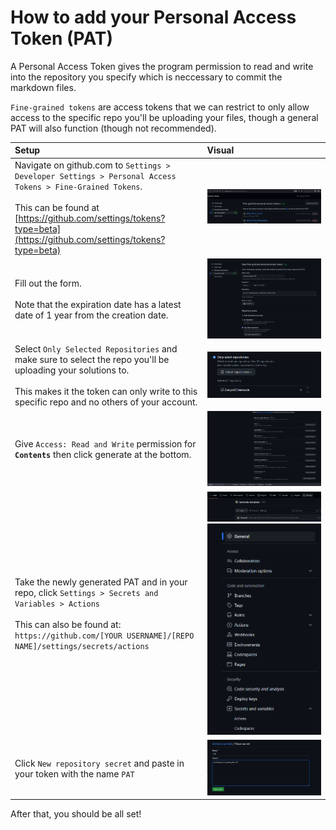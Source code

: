 # How to add your Personal Access Token (PAT)

A Personal Access Token gives the program permission to read and write into the repository you specify which is neccessary to commit the markdown files.

`Fine-grained tokens` are access tokens that we can restrict to only allow access to the specific repo you'll be uploading your files, though a general PAT will also function (though not recommended).

| Setup                                                                                                                                                                                                                                | Visual                                                                                                           |
| :----------------------------------------------------------------------------------------------------------------------------------------------------------------------------------------------------------------------------------- | :--------------------------------------------------------------------------------------------------------------- |
| Navigate on github.com to `Settings > Developer Settings > Personal Access Tokens > Fine-Grained Tokens`.</br></br>This can be found at [https://github.com/settings/tokens?type=beta](https://github.com/settings/tokens?type=beta) | ![alt text](misc/pat_setup_images/image.png?raw=true)                                                            |
| Fill out the form.</br></br>Note that the expiration date has a latest date of 1 year from the creation date.                                                                                                                        | ![alt text](misc/pat_setup_images/image-5.png?raw=true)                                                          |
| Select `Only Selected Repositories` and make sure to select the repo you'll be uploading your solutions to.</br></br>This makes it the token can only write to this specific repo and no others of your account.                     | ![alt text](misc/pat_setup_images/image-7.png?raw=true)                                                          |
| Give `Access: Read and Write` permission for **`Contents`** then click generate at the bottom.                                                                                                                                       | ![alt text](misc/pat_setup_images/image-8.png?raw=true)                                                          |
| Take the newly generated PAT and in your repo, click `Settings > Secrets and Variables > Actions`</br></br>This can also be found at:</br>`https://github.com/[YOUR USERNAME]/[REPO NAME]/settings/secrets/actions`                  | ![alt text](misc/pat_setup_images/image-9.png?raw=true) ![alt text](misc/pat_setup_images/image-10.png?raw=true) |
| Click `New repository secret` and paste in your token with the name `PAT`                                                                                                                                                            | ![alt text](misc/pat_setup_images/image-11.png?raw=true)                                                         |

After that, you should be all set!
